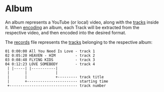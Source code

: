 # Album

An album represents a YouTube (or local) video, along with the [tracks](./track.md) inside it. When [encoding](./encoding.md) an album, each Track will be extracted from the respective video, and then encoded into the desired format.

The [records](./record.md) file represents the [tracks](./track.md) belonging to the respective album:

```
01 0:00:00 All You Need Is Love - track 1
02 0:05:20 HEAVEN - HIM         - track 2
03 0:08:48 FLYING KIDS          - track 3
04 0:12:23 LOVE SOMEBODY        - track 4
 | |-----| |-----------|
 |       |             |
 |       |             +--------- track title
 |       +----------------------- starting time
 +------------------------------- track number
```